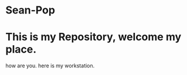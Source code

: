# Sean-Pop
This is my Repository, welcome my place.
====================


how are you.
here is my workstation.
